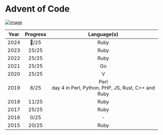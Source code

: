 # Advent of Code

<a href="http://www.adventofcode.com" target="_blank"> ![image](https://github.com/user-attachments/assets/3aeb954d-9dda-437d-90fa-e5abf4e9a68d) </a>

|  Year  |  Progress   |  Language(s)  |
|:------:|:-----------:|:-------------:|
|  2024  |    🚧/25    | Ruby          |
|  2023  |    25/25    | Ruby          |
|  2022  |    25/25    | Ruby          |
|  2021  |    25/25    | Go            |
|  2020  |    25/25    | V             |
|  2019  |     8/25    | Perl <br> day 4 in Perl, Python, PHP, JS, Rust, C++ and Ruby |
|  2018  |    11/25    | Ruby          |
|  2017  |    25/25    | Ruby          |
|  2016  |     0/25    | -             |
|  2015  |    20/25    | Ruby          |


